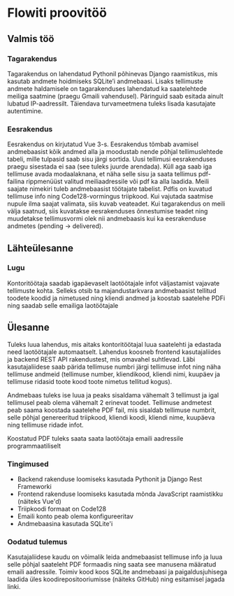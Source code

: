 # Flowiti proovitöö

## Valmis töö

### Tagarakendus
Tagarakendus on lahendatud Pythonil põhinevas Django raamistikus, mis kasutab andmete hoidmiseks SQLite’i andmebaasi. Lisaks tellimuste andmete haldamisele on tagarakenduses lahendatud ka saatelehtede meiliga saatmine (praegu Gmaili vahendusel). Päringuid saab esitada ainult lubatud IP-aadressilt. Täiendava turvameetmena tuleks lisada kasutajate autentimine. 

### Eesrakendus
Eesrakendus on kirjutatud Vue 3-s. Eesrakendus tõmbab avamisel andmebaasist kõik andmed alla ja moodustab nende põhjal tellimuslehtede tabeli, mille tulpasid saab sisu järgi sortida. Uusi tellimusi eesrakenduses praegu sisestada ei saa (see tuleks juurde arendada). Küll aga saab iga tellimuse avada modaalaknana, et näha selle sisu ja saata tellimus pdf-failina rippmenüüst valitud meiliaadressile või pdf ka alla laadida. Meili saajate nimekiri tuleb andmebaasist töötajate tabelist. Pdfis on kuvatud tellimuse info ning Code128-vormingus triipkood. Kui vajutada saatmise nupule ilma saajat valimata, siis kuvab veateadet. Kui tagarakendus on meili välja saatnud, siis kuvatakse eesrakenduses õnnestumise teadet ning muudetakse tellimusvormi olek nii andmebaasis kui ka eesrakenduse andmetes (pending -> delivered).

## Lähteülesanne

### Lugu

Kontoritöötaja saadab igapäevaselt laotöötajale infot väljastamist vajavate tellimuste kohta. Selleks otsib ta majandustarkvara andmebaasist tellitud toodete koodid ja nimetused ning kliendi andmed ja koostab saatelehe PDFi ning saadab selle emailiga laotöötajale

## Ülesanne

Tuleks luua lahendus, mis aitaks kontoritöötajal luua saatelehti ja edastada need laotöötajale automaatselt. Lahendus koosneb frontend kasutajaliides ja backend REST API rakendustest, mis omavahel suhtlevad. Läbi kasutajaliidese saab pärida tellimuse numbri järgi tellimuse infot ning näha tellimuse andmeid (tellimuse number, kliendikood, kliendi nimi, kuupäev ja tellimuse ridasid toote kood toote nimetus tellitud kogus).

Andmebaas tuleks ise luua ja peaks sisaldama vähemalt 3 tellimust ja igal tellimusel peab olema vähemalt 2 erinevat toodet. Tellimuse andmetest peab saama koostada saatelehe PDF fail, mis sisaldab tellimuse numbrit, selle põhjal genereeritud triipkood, kliendi koodi, kliendi nime, kuupäeva ning tellimuse ridade infot.

Koostatud PDF tuleks saata saata laotöötaja emaili aadressile programmaatiliselt

### Tingimused

- Backend rakenduse loomiseks kasutada Pythonit ja Django Rest Frameworki
- Frontend rakenduse loomiseks kasutada mõnda JavaScript raamistikku (näiteks Vue'd)
- Triipkoodi formaat on Code128
- Emaili konto peab olema konfigureeritav
- Andmebaasina kasutada SQLite'i

### Oodatud tulemus

Kasutajaliidese kaudu on võimalik leida andmebaasist tellimuse info ja luua selle põhjal saateleht PDF formaadis ning saata see manusena määratud emaili aadressile. Toimiv kood koos SQLite andmebaasi ja paigaldusjuhisega laadida üles koodirepositooriumisse (näiteks GitHub) ning esitamisel jagada linki.
